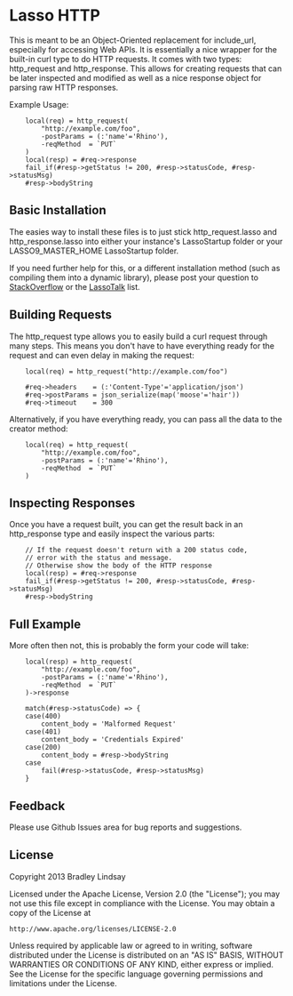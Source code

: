 # Lasso HTTP

This is meant to be an Object-Oriented replacement for include_url, especially
for accessing Web APIs. It is essentially a nice wrapper for the built-in curl
type to do HTTP requests. It comes with two types: http_request and
http_response. This allows for creating requests that can be later inspected
and modified as well as a nice response object for parsing raw HTTP responses.

Example Usage:

```lasso
    local(req) = http_request(
        "http://example.com/foo",
        -postParams = (:'name'='Rhino'),
        -reqMethod  = `PUT`
    )
    local(resp) = #req->response
    fail_if(#resp->getStatus != 200, #resp->statusCode, #resp->statusMsg)
    #resp->bodyString
```


## Basic Installation

The easies way to install these files is to just stick http_request.lasso and
http_response.lasso into either your instance's LassoStartup folder or your
LASSO9_MASTER_HOME LassoStartup folder.

If you need further help for this, or a different installation method (such as
compiling them into a dynamic library), please post your question to
[StackOverflow](http://stackoverflow.com/questions/ask) or the
[LassoTalk](http://www.lassotalk.com) list.


## Building Requests

The http_request type allows you to easily build a curl request through many
steps. This means you don't have to have everything ready for the request and
can even delay in making the request:

```lasso
    local(req) = http_request("http://example.com/foo")

    #req->headers    = (:'Content-Type'='application/json')
    #req->postParams = json_serialize(map('moose'='hair'))
    #req->timeout    = 300
```

Alternatively, if you have everything ready, you can pass all the data to the
creator method:

```lasso
    local(req) = http_request(
        "http://example.com/foo",
        -postParams = (:'name'='Rhino'),
        -reqMethod  = `PUT`
    )
```


## Inspecting Responses

Once you have a request built, you can get the result back in an http_response
type and easily inspect the various parts:

```lasso
    // If the request doesn't return with a 200 status code,
    // error with the status and message.
    // Otherwise show the body of the HTTP response
    local(resp) = #req->response
    fail_if(#resp->getStatus != 200, #resp->statusCode, #resp->statusMsg)
    #resp->bodyString
```


## Full Example

More often then not, this is probably the form your code will take:

```lasso
    local(resp) = http_request(
        "http://example.com/foo",
        -postParams = (:'name'='Rhino'),
        -reqMethod  = `PUT`
    )->response

    match(#resp->statusCode) => {
    case(400)
        content_body = 'Malformed Request'
    case(401)
        content_body = 'Credentials Expired'
    case(200)
        content_body = #resp->bodyString
    case
        fail(#resp->statusCode, #resp->statusMsg)
    }
```


## Feedback

Please use Github Issues area for bug reports and suggestions.


## License

Copyright 2013 Bradley Lindsay

Licensed under the Apache License, Version 2.0 (the "License");
you may not use this file except in compliance with the License.
You may obtain a copy of the License at

    http://www.apache.org/licenses/LICENSE-2.0

Unless required by applicable law or agreed to in writing, software
distributed under the License is distributed on an "AS IS" BASIS,
WITHOUT WARRANTIES OR CONDITIONS OF ANY KIND, either express or implied.
See the License for the specific language governing permissions and
limitations under the License.